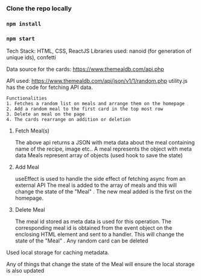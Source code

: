
### Clone the repo locally
### `npm install`
### `npm start`
Tech Stack: HTML, CSS, ReactJS
Libraries used: nanoid (for generation of unique ids), confetti 

Data source for the cards: https://www.themealdb.com/api.php

API used: https://www.themealdb.com/api/json/v1/1/random.php
utility.js has the code for fetching API data.
```
Functionalities
1. Fetches a random list on meals and arrange them on the homepage
2. Add a random meal to the first card in the top most row
3. Delete an meal on the page
4. The cards rearrange on addition or deletion
```



1. Fetch Meal(s)

   The above api returns a JSON with meta data about the meal containing name of the recipe, image etc..
   A meal represents the object with meta data
   Meals represent array of objects (used hook to save the state)


2. Add Meal

    useEffect is used to handle the side effect of fetching async from an external API
    The meal is added to the array of meals and this will change the state of the "Meal" .
    The new meal added is the first on the homepage.

3. Delete Meal

    The meal id stored as meta data is used for this operation.
    The corresponding meal id is obtained from the event object on the enclosing HTML element and sent to a handler.
    This will change the state of the "Meal" .
    Any random card can be deleted

Used local storage for caching metadata.

Any of things that change the state of the Meal will ensure the local storage is also updated



